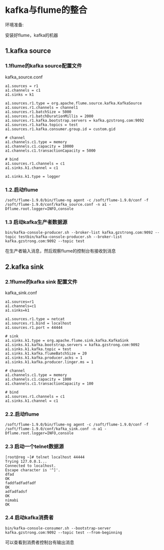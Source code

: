 # kafka与flume的整合

环境准备:

安装好flume，kafka的机器

## 1.kafka source

### 1.1flume的kafka source配置文件

kafka_source.conf

```properties
a1.sources = r1
a1.channels = c1
a1.sinks = k1

a1.sources.r1.type = org.apache.flume.source.kafka.KafkaSource
a1.sources.r1.channels = channel1
a1.sources.r1.batchSize = 5000
a1.sources.r1.batchDurationMillis = 2000
a1.sources.r1.kafka.bootstrap.servers = kafka.gzstrong.com:9092
a1.sources.r1.kafka.topics = test
a1.sources.r1.kafka.consumer.group.id = custom.gid

# channel
a1.channels.c1.type = memory
a1.channels.c1.capacity = 10000
a1.channels.c1.transactionCapacity = 5000

# bind
a1.sources.r1.channels = c1
a1.sinks.k1.channel = c1

a1.sinks.k1.type = logger
```

### 1.2.启动flume

```shell
/soft/flume-1.9.0/bin/flume-ng agent -c /soft/flume-1.9.0/conf -f /soft/flume-1.9.0/conf/kafka_source.conf -n a1 -Dflume.root.logger=INFO,console
```

### 1.3 启动kafka生产者数据源

```shell
bin/kafka-console-producer.sh --broker-list kafka.gzstrong.com:9092 --topic testbin/kafka-console-producer.sh --broker-list kafka.gzstrong.com:9092 --topic test
```

在生产者输入消息，然后观察flume的控制台有接收到消息



## 2.kafka sink

### 2.1flume的kafka sink 配置文件

kafka_sink.conf

```properties
a1.sources=r1
a1.channels=c1
a1.sinks=k1

a1.sources.r1.type = netcat
a1.sources.r1.bind = localhost
a1.sources.r1.port = 44444

# sink
a1.sinks.k1.type = org.apache.flume.sink.kafka.KafkaSink
a1.sinks.k1.kafka.bootstrap.servers = kafka.gzstrong.com:9092
a1.sinks.k1.kafka.topic = test
a1.sinks.k1.kafka.flumeBatchSize = 20 
a1.sinks.k1.kafka.producer.acks = 1
a1.sinks.k1.kafka.producer.linger.ms = 1

# channel
a1.channels.c1.type = memory
a1.channels.c1.capacity = 1000
a1.channels.c1.transactionCapacity = 100

# bind
a1.sources.r1.channels = c1
a1.sinks.k1.channel = c1
```

### 2.2.启动flume

```shell
/soft/flume-1.9.0/bin/flume-ng agent -c /soft/flume-1.9.0/conf -f /soft/flume-1.9.0/conf/kafka_sink.conf -n a1 -Dflume.root.logger=INFO,console
```

### 2.3 启动一个telnet数据源

```shell
[root@reg ~]# telnet localhost 44444
Trying 127.0.0.1...
Connected to localhost.
Escape character is '^]'.
dfad
OK
faddfadfadfadf
OK
adfadfadsf
OK
nimabi
OK
```

###  2.4 启动kafka消费者

```shell
bin/kafka-console-consumer.sh --bootstrap-server kafka.gzstrong.com:9092 --topic test --from-beginning
```

可以查看到消费者控制台有输出消息
